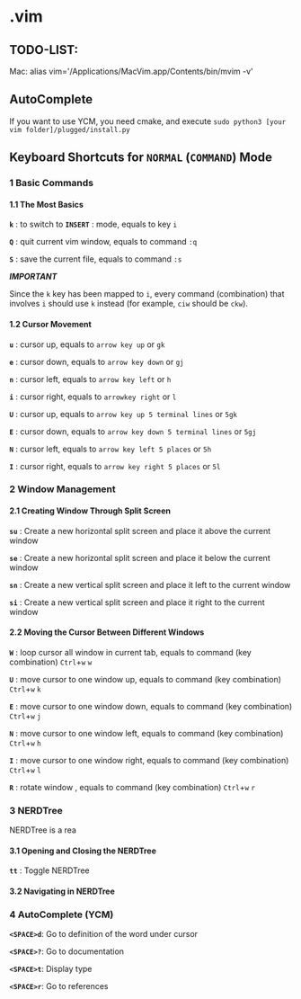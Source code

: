 # .vim

## TODO-LIST:

Mac:
alias vim='/Applications/MacVim.app/Contents/bin/mvim -v'

## AutoComplete

If you want to use YCM, you need cmake, and execute `sudo python3 [your vim folder]/plugged/install.py`


## Keyboard Shortcuts for `NORMAL` (`COMMAND`) Mode

### 1 Basic Commands

#### 1.1 The Most Basics 

**`k`** : to switch to **`INSERT`** : mode, equals to key `i`

**`Q`** : quit current vim window, equals to command `:q`

**`S`** : save the current file, equals to command `:s`

**_IMPORTANT_**

  Since the `k` key has been mapped to `i`, every command (combination) that involves `i` should use `k` instead (for example, `ciw` should be `ckw`).

#### 1.2 Cursor Movement

**`u`** : cursor up, equals to `arrow key up` or `gk`

**`e`** : cursor down, equals to `arrow key down` or `gj`

**`n`** : cursor left, equals to `arrow key left` or `h`

**`i`** : cursor right, equals to `arrowkey right` or `l`

**`U`** : cursor up, equals to `arrow key up 5 terminal lines` or `5gk`

**`E`** : cursor down, equals to `arrow key down 5 terminal lines` or `5gj`

**`N`** : cursor left, equals to `arrow key left 5 places` or `5h`

**`I`** : cursor right, equals to `arrow key right 5 places` or `5l`


### 2 Window Management

#### 2.1 Creating Window Through Split Screen

**`su`** : Create a new horizontal split screen and place it above the current window

**`se`** : Create a new horizontal split screen and place it below the current window

**`sn`** : Create a new vertical split screen and place it left to the current window

**`si`** : Create a new vertical split screen and place it right to the current window

#### 2.2 Moving the Cursor Between Different Windows

**`W`** : loop cursor all window in current tab, equals to command (key combination) `Ctrl`+`w` `w`

**`U`** : move cursor to one window up, equals to command (key combination) `Ctrl`+`w` `k`

**`E`** : move cursor to one window down, equals to command (key combination) `Ctrl`+`w` `j`

**`N`** : move cursor to one window left, equals to command (key combination) `Ctrl`+`w` `h`

**`I`** : move cursor to one window right, equals to command (key combination) `Ctrl`+`w` `l`

**`R`** : rotate window , equals to command (key combination) `Ctrl`+`w` `r`

### 3 NERDTree

NERDTree is a rea

#### 3.1 Opening and Closing the NERDTree

**`tt`** : Toggle NERDTree

#### 3.2 Navigating in NERDTree

### 4 AutoComplete (YCM)


**`<SPACE>d`**: Go to definition of the word under cursor 

**`<SPACE>?`**: Go to documentation 

**`<SPACE>t`**: Display type

**`<SPACE>r`**: Go to references

